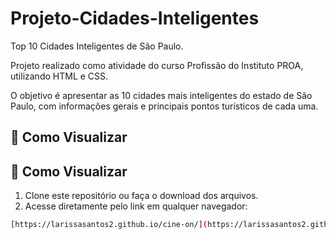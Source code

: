 # Projeto-Cidades-Inteligentes

Top 10 Cidades Inteligentes de São Paulo.

Projeto realizado como atividade do curso Profissão do Instituto PROA, utilizando HTML e CSS.

O objetivo é apresentar as 10 cidades mais inteligentes do estado de São Paulo, com informações gerais e principais pontos turísticos de cada uma.

## 🚀 Como Visualizar

## 👀 Como Visualizar
1. Clone este repositório ou faça o download dos arquivos.  
2. Acesse diretamente pelo link em qualquer navegador:

```bash
[https://larissasantos2.github.io/cine-on/](https://larissasantos2.github.io/projeto-cidades-inteligentes/)

